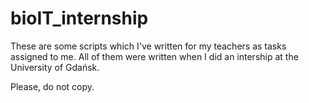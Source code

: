 # bioIT_internship

These are some scripts which I've written for my teachers as tasks assigned to me. All of them were written when I did an intership at the University of Gdańsk.

Please, do not copy.
